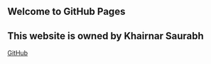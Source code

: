 ## Welcome to GitHub Pages

## This website is owned by Khairnar Saurabh

[GitHub](https://github.com/khairnarsaurabh23)
